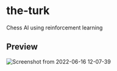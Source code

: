 # the-turk
Chess AI using reinforcement learning

## Preview
![Screenshot from 2022-06-16 12-07-39](https://user-images.githubusercontent.com/77073029/174035589-512ed234-5b3b-4ed4-89e0-bc7d40a1156e.png)
